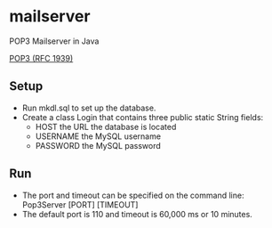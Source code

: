 # mailserver
POP3 Mailserver in Java

[POP3 (RFC 1939)](https://www.ietf.org/rfc/rfc1939.txt)

## Setup
* Run mkdl.sql to set up the database.
* Create a class Login that contains three public static String fields:
  * HOST      the URL the database is located
  * USERNAME  the MySQL username
  * PASSWORD  the MySQL password

## Run
* The port and timeout can be specified on the command line: Pop3Server [PORT] [TIMEOUT]
* The default port is 110 and timeout is 60,000 ms or 10 minutes.
